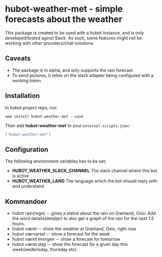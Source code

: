 # hubot-weather-met - simple forecasts about the weather

This package is created to be used with a hubot instance, and is only developed/tested aginst Slack. As such, some features might not be working with other providers/chat-solutions.

## Caveats
- The package is in alpha, and only supports the rain forecast.
- To send pictures, it relies on the slack adapter being configured with a working token.

## Installation

In hubot project repo, run:

`npm install hubot-weather-met --save`

Then add **hubot-weather-met** to your `external-scripts.json`:

```json
["hubot-weather-met"]
```

## Configuration
The following environment variables has to be set;
- **HUBOT_WEATHER_SLACK_CHANNEL** The slack channel where this bot is active
- **HUBOT_WEATHER_LANG** The language which the bot should reply with and understand

## Kommandoer

- hubot rain(regn) -- gives a status about the rain on Grønland, Oslo. Add the word details(detaljer) to also get a graph of the rain for the next 1.5 hours.
- hubot været -- show the weather at Grønland, Oslo, right now
- hubot værvarsel -- show a forecast for the week
- hubot været imorgen -- show a forecast for tomorrow
- hubot været *dag* -- show the forecast for a given day this week(wedensday, thursday etc)

